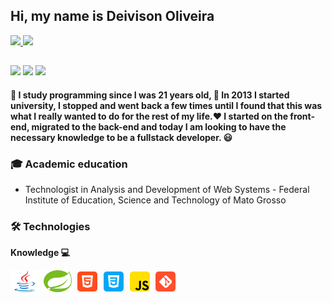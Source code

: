 ## Hi, my name is Deivison Oliveira 

<div>
  <a href="https://github.com/DeivisonMaster">
  <img height="180em" src="https://github-readme-stats.vercel.app/api?username=DeivisonMaster&show_icons=true&theme=tokyonight&include_all_commits=true&count_private=true"/>
  <img height="180em" src="https://github-readme-stats.vercel.app/api/top-langs/?username=DeivisonMaster&layout=compact&langs_count=16&theme=tokyonight"/>
</div>

##

<div>
  <a href="https://www.instagram.com/deivisonoliveiira/" target="blank"><img src="https://img.shields.io/badge/-Instagram-%23E4405F?style=for-the-badge&logo=instagram&logoColor=white" target="blank"></a>
  <a href="mailto:deivisonoliveira.info@gmail.com" target="blank"><img src="https://img.shields.io/badge/-Gmail-%23333?style=for-the-badge&logo=gmail&logoColor=white" target="blank"></a>
  <a href="https://www.linkedin.com/in/deivisonmatos/" target="blank"><img src="https://img.shields.io/badge/-LinkedIn-%230077B5?style=for-the-badge&logo=linkedin&logoColor=white" target="blank"></a> 
</div>

<h4> 
	🚧 I study programming since I was 21 years old, 🚀 In 2013 I started university, I stopped and went back a few times until I found that this was what I really wanted to do for the rest of my life.❤️ I started on the front-end, migrated to the back-end and today I am looking to have the necessary knowledge to be a fullstack developer. 😃
</h4>

### :mortar_board: Academic education
  - Technologist in Analysis and Development of Web Systems - Federal Institute of Education, Science and Technology of Mato Grosso

### 🛠 Technologies


**Knowledge :computer:**

<p align="left">
  <!-- Java Icon -->
  <img height="35" width="45" src="https://raw.githubusercontent.com/devicons/devicon/master/icons/java/java-original.svg?raw=true">&nbsp;
  <!-- Spring Icon -->
  <img height="35" width="45" src="https://raw.githubusercontent.com/devicons/devicon/master/icons/spring/spring-original.svg?raw=true">&nbsp;
  <!-- HTML Icon -->
  <img src="https://github.com/DeivisonMaster/DeivisonMaster/blob/main/img/html.png?raw=true">&nbsp;
  <!-- CSS Icon -->
  <img src="https://github.com/DeivisonMaster/DeivisonMaster/blob/main/img/css.png?raw=true">&nbsp;
  <!-- JS Icon -->
  <img src="https://github.com/DeivisonMaster/DeivisonMaster/blob/main/img/js.png?raw=true">&nbsp;
  <!-- Git Icon -->
  <img src="https://github.com/DeivisonMaster/DeivisonMaster/blob/main/img/git.png?raw=true">&nbsp;
  
</p>


